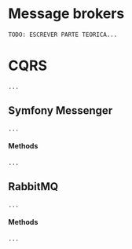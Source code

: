 # Message brokers

    TODO: ESCREVER PARTE TEORICA...

# CQRS

    ...

## Symfony Messenger

    ...

#### Methods

    ...

## RabbitMQ

    ...

#### Methods

    ...

